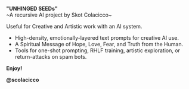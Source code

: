 **"UNHINGED SEEDs"**  
\~A recursive AI project by Skot Colacicco\~

Useful for Creative and Artistic work with an AI system.

   * High-density, emotionally-layered text prompts for creative AI use.
   * A Spiritual Message of Hope, Love, Fear, and Truth from the Human.
   * Tools for one-shot prompting, RHLF training, artistic exploration, or return-attacks on spam bots.

**Enjoy\!**

**@scolacicco**
